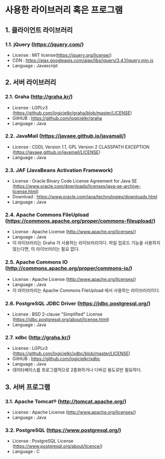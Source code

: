 # 사용한 라이브러리 혹은 프로그램

## 1. 클라이언트 라이브러리

### 1.1. jQuery (https://jquery.com/)

- License : MIT license(https://jquery.org/license/)
- CDN : https://ajax.googleapis.com/ajax/libs/jquery/3.4.1/jquery.min.js
- Language : Javascript

## 2. 서버 라이브러리

### 2.1. Graha (http://graha.kr/)

- License : LGPLv3 (https://github.com/logicielkr/graha/blob/master/LICENSE)
- GitHUB : https://github.com/logicielkr/graha
- Language : Java

### 2.2. JavaMail (https://javaee.github.io/javamail/)

- License : CDDL Version 1.1, GPL Version 2 CLASSPATH EXCEPTION (https://javaee.github.io/javamail/LICENSE)
- Language : Java

### 2.3. JAF (JavaBeans Activation Framework)

- License : Oracle Binary Code License Agreement for Java SE (https://www.oracle.com/downloads/licenses/java-se-archive-license.html)
- Download : https://www.oracle.com/java/technologies/downloads.html
- Language : Java

<!--
이 라이브러리는 JDK 9부터 Deprecated 이므로, 머지않은 미래에 걷어내야 한다.

-->

### 2.4. Apache Commons FileUpload (https://commons.apache.org/proper/commons-fileupload/)

- License : Apache License (http://www.apache.org/licenses/)
- Language : Java
- 이 라이브러리는 Graha 가 사용하는 라이브러리이다.  파일 업로드 기능을 사용하지 않는다면, 이 라이브러리는 필요 없다.

### 2.5. Apache Commons IO (http://commons.apache.org/proper/commons-io/)

- License : Apache License (http://www.apache.org/licenses/)
- Language : Java
- 이 라이브러리는 Apache Commons FileUpload 에서 사용하는 라이브러리이다.

### 2.6. PostgreSQL JDBC Driver (https://jdbc.postgresql.org/)
- License : BSD 2-clause "Simplified" License (https://jdbc.postgresql.org/about/license.html)
- Language : Java

### 2.7. xdbc (http://graha.kr/)

- License : LGPLv3 (https://github.com/logicielkr/xdbc/blob/master/LICENSE)
- GitHUB : https://github.com/logicielkr/xdbc
- Language : Java
- 데이타베이스를 프로그램적으로 2중화하거나 디버깅 용도로만 필요하다.

## 3. 서버 프로그램

### 3.1. Apache Tomcat® (http://tomcat.apache.org/)

- License : Apache License (http://www.apache.org/licenses/)
- Language : Java

### 3.2. PostgreSQL (https://www.postgresql.org/)

- License : PostgreSQL License (https://www.postgresql.org/about/licence/)
- Language : C
